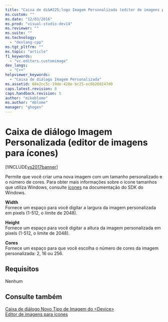 ```yaml
---
title: "Caixa de di&#225;logo Imagem Personalizada (editor de imagens para &#237;cones) | Microsoft Docs"
ms.custom: ""
ms.date: "12/03/2016"
ms.prod: "visual-studio-dev14"
ms.reviewer: ""
ms.suite: ""
ms.technology: 
  - "devlang-cpp"
ms.tgt_pltfrm: ""
ms.topic: "article"
f1_keywords: 
  - "vc.editors.customimage"
dev_langs: 
  - "C++"
helpviewer_keywords: 
  - "Caixa de diálogo Imagem Personalizada"
ms.assetid: 68e2cc5c-19de-428e-bc25-ec6b260247d0
caps.latest.revision: 8
caps.handback.revision: 5
author: "mikeblome"
ms.author: "mblome"
manager: "ghogen"
---
```

# Caixa de di&#225;logo Imagem Personalizada (editor de imagens para &#237;cones)
[!INCLUDE[vs2017banner](../assembler/inline/includes/vs2017banner.md)]

Permite que você criar uma nova imagem com um tamanho personalizado e o número de cores.  Para obter mais informações sobre o ícone tamanhos que utiliza Windows, consulte  [ícones](_win32_Icons_cpp) na documentação do SDK do Windows.  
  
 **Width**  
 Fornece um espaço para você digitar a largura da imagem personalizada em pixels \(1\-512, o limite de 2048\).  
  
 **Height**  
 Fornece um espaço para você digitar a altura da imagem personalizada em pixels \(1\-512, o limite de 2048\).  
  
 **Cores**  
 Fornece um espaço para que você escolha o número de cores da imagem personalizada: 2, 16 ou 256.  
  
## Requisitos  
 Nenhum  
  
## Consulte também  
 [Caixa de diálogo Novo Tipo de Imagem do \<Device\>](../mfc/new-device-image-type-dialog-box-image-editor-for-icons.md)   
 [Editor de imagens para ícones](../mfc/image-editor-for-icons.md)